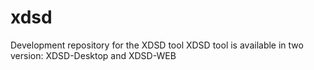 # xdsd
Development repository for the XDSD tool
XDSD tool is available in two version: XDSD-Desktop and XDSD-WEB